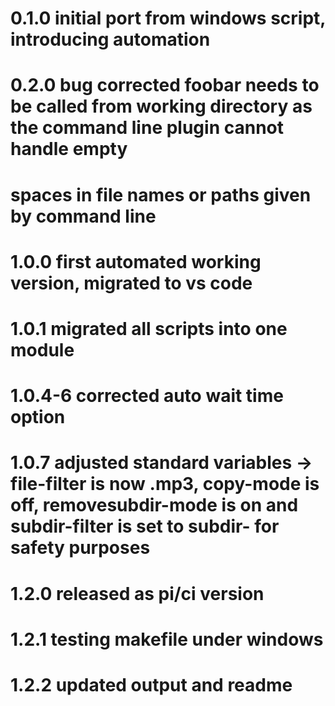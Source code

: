 #    0.1.0  initial port from windows script, introducing automation
#    0.2.0  bug corrected foobar needs to be called from working directory as the command line plugin cannot handle empty
#           spaces in file names or paths given by command line
#    1.0.0  first automated working version, migrated to vs code
#    1.0.1  migrated all scripts into one module
#    1.0.4-6  corrected auto wait time option
#    1.0.7  adjusted standard variables -> file-filter is now .mp3, copy-mode is off, removesubdir-mode is on and subdir-filter is set to subdir- for safety purposes
#    1.2.0  released as pi/ci version
#    1.2.1  testing makefile under windows
#    1.2.2  updated output and readme
